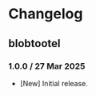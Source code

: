 # Changelog

## blobtootel
<!-- To add a new entry write: -->
<!-- ### version / full date -->
<!-- * [Update/Bug fix] message that describes the changes that you apply -->

### 1.0.0 / 27 Mar 2025

* [New] Initial release.
